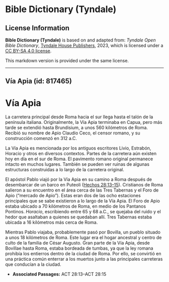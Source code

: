 # Bible Dictionary (Tyndale)

## License Information

**Bible Dictionary (Tyndale)** is based on and adapted from: _Tyndale Open Bible Dictionary_, [Tyndale House Publishers](https://tyndaleopenresources.com/), 2023, which is licensed under a [CC BY-SA 4.0 license](https://creativecommons.org/licenses/by-sa/4.0/legalcode.en).

This markdown version is provided under the same license.



--------------------------------

## Vía Apia (id: 817465)

Vía Apia
========

La carretera principal desde Roma hacia el sur llega hasta el talón de la península italiana. Originalmente, la Vía Apia terminaba en Capua, pero más tarde se extendió hasta Brundisium, a unos 560 kilómetros de Roma. Recibió su nombre de Apio Claudio Ceco, el censor romano, y su construcción comenzó en 312 a.C.

La Vía Apia es mencionada por los antiguos escritores Livio, Estrabón, Horacio y otros en diversos contextos. Partes de la carretera aún existen hoy en día en el sur de Roma. El pavimento romano original permanece intacto en muchos lugares. También se pueden ver ruinas de algunas estructuras construidas a lo largo de la carretera original.

El apóstol Pablo viajó por la Vía Apia en su camino a Roma después de desembarcar de un barco en Puteoli ([Hechos 28:13–15](https://ref.ly/Acts28:13-Acts28:15)). Cristianos de Roma salieron a su encuentro en el área cerca de las Tres Tabernas y el Foro de Apio (“mercado de Apio”). Estas eran dos de las ocho estaciones principales que se sabe existieron a lo largo de la Vía Apia. El Foro de Apio estaba ubicado a 70 kilómetros de Roma, en medio de los Pantanos Pontinos. *Horacio*, escribiendo entre 65 y 68 a.C., se quejaba del ruido y el hedor que asaltaban a quienes se quedaban allí. Tres Tabernas estaba ubicada a 16 kilómetros más cerca de Roma.

Mientras Pablo viajaba, probablemente pasó por Bovilla, un pueblo situado a unos 18 kilómetros de Roma. Este lugar era el hogar ancestral y centro de culto de la familia de César Augusto. Gran parte de la Vía Apia, desde Bovillae hasta Roma, estaba bordeada de tumbas, ya que la ley romana prohibía los entierros dentro de la ciudad de Roma. Por ello, se convirtió en una práctica común enterrar a los muertos junto a las principales carreteras que conducían a la ciudad.

* **Associated Passages:** ACT 28:13–ACT 28:15

